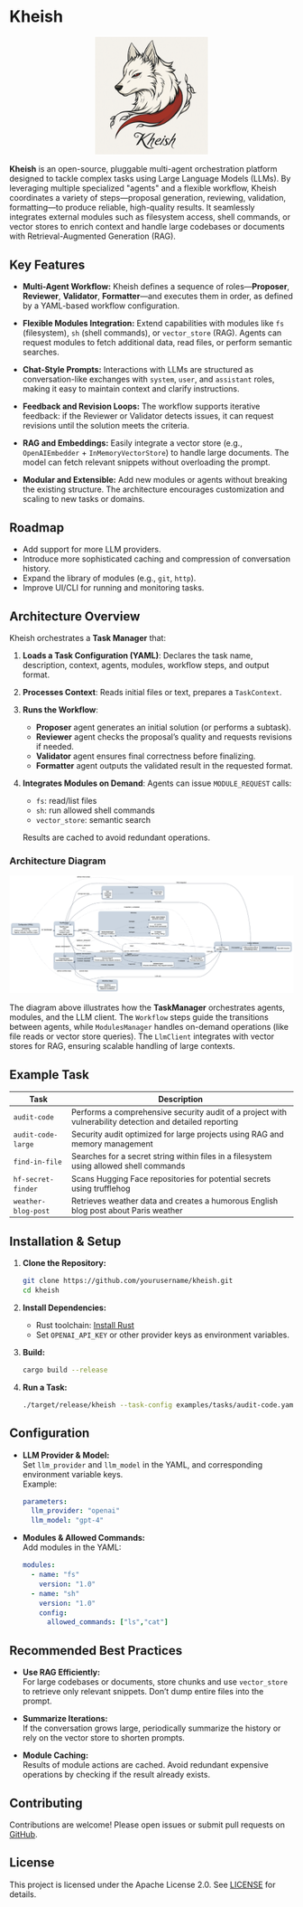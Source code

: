 # Kheish

<p align="center">
  <img src="docs/logo.png" alt="Kheish Logo" width="200">
</p>

**Kheish** is an open-source, pluggable multi-agent orchestration platform designed to tackle complex tasks using Large Language Models (LLMs). By leveraging multiple specialized "agents" and a flexible workflow, Kheish coordinates a variety of steps—proposal generation, reviewing, validation, formatting—to produce reliable, high-quality results. It seamlessly integrates external modules such as filesystem access, shell commands, or vector stores to enrich context and handle large codebases or documents with Retrieval-Augmented Generation (RAG).

## Key Features

- **Multi-Agent Workflow:** Kheish defines a sequence of roles—**Proposer**, **Reviewer**, **Validator**, **Formatter**—and executes them in order, as defined by a YAML-based workflow configuration.
  
- **Flexible Modules Integration:** Extend capabilities with modules like `fs` (filesystem), `sh` (shell commands), or `vector_store` (RAG). Agents can request modules to fetch additional data, read files, or perform semantic searches.
  
- **Chat-Style Prompts:** Interactions with LLMs are structured as conversation-like exchanges with `system`, `user`, and `assistant` roles, making it easy to maintain context and clarify instructions.
  
- **Feedback and Revision Loops:** The workflow supports iterative feedback: if the Reviewer or Validator detects issues, it can request revisions until the solution meets the criteria.
  
- **RAG and Embeddings:** Easily integrate a vector store (e.g., `OpenAIEmbedder` + `InMemoryVectorStore`) to handle large documents. The model can fetch relevant snippets without overloading the prompt.
  
- **Modular and Extensible:** Add new modules or agents without breaking the existing structure. The architecture encourages customization and scaling to new tasks or domains.

## Roadmap

- Add support for more LLM providers.
- Introduce more sophisticated caching and compression of conversation history.
- Expand the library of modules (e.g., `git`, `http`).
- Improve UI/CLI for running and monitoring tasks.

## Architecture Overview

Kheish orchestrates a **Task Manager** that:

1. **Loads a Task Configuration (YAML)**: Declares the task name, description, context, agents, modules, workflow steps, and output format.
  
2. **Processes Context**: Reads initial files or text, prepares a `TaskContext`.
  
3. **Runs the Workflow**:  
   - **Proposer** agent generates an initial solution (or performs a subtask).
   - **Reviewer** agent checks the proposal’s quality and requests revisions if needed.
   - **Validator** agent ensures final correctness before finalizing.
   - **Formatter** agent outputs the validated result in the requested format.
   
4. **Integrates Modules on Demand**: Agents can issue `MODULE_REQUEST` calls:
   - `fs`: read/list files
   - `sh`: run allowed shell commands
   - `vector_store`: semantic search
   
   Results are cached to avoid redundant operations.

### Architecture Diagram

<p align="center">
  <img src="docs/arch.png" alt="Kheish Architecture" width="600">
</p>

The diagram above illustrates how the **TaskManager** orchestrates agents, modules, and the LLM client. The `Workflow` steps guide the transitions between agents, while `ModulesManager` handles on-demand operations (like file reads or vector store queries). The `LlmClient` integrates with vector stores for RAG, ensuring scalable handling of large contexts.

## Example Task

| Task | Description |
|------|-------------|
| `audit-code` | Performs a comprehensive security audit of a project with vulnerability detection and detailed reporting |
| `audit-code-large` | Security audit optimized for large projects using RAG and memory management |
| `find-in-file` | Searches for a secret string within files in a filesystem using allowed shell commands |
| `hf-secret-finder` | Scans Hugging Face repositories for potential secrets using trufflehog |
| `weather-blog-post` | Retrieves weather data and creates a humorous English blog post about Paris weather |

## Installation & Setup

1. **Clone the Repository:**
   ```bash
   git clone https://github.com/yourusername/kheish.git
   cd kheish
   ```

2. **Install Dependencies:**
   - Rust toolchain: [Install Rust](https://www.rust-lang.org/tools/install)
   - Set `OPENAI_API_KEY` or other provider keys as environment variables.
   
3. **Build:**
   ```bash
   cargo build --release
   ```

4. **Run a Task:**
   ```bash
   ./target/release/kheish --task-config examples/tasks/audit-code.yaml
   ```

## Configuration

- **LLM Provider & Model:**  
  Set `llm_provider` and `llm_model` in the YAML, and corresponding environment variable keys.  
  Example:
  ```yaml
  parameters:
    llm_provider: "openai"
    llm_model: "gpt-4"
  ```
  
- **Modules & Allowed Commands:**  
  Add modules in the YAML:
  ```yaml
  modules:
    - name: "fs"
      version: "1.0"
    - name: "sh"
      version: "1.0"
      config:
        allowed_commands: ["ls","cat"]
  ```

## Recommended Best Practices

- **Use RAG Efficiently:**  
  For large codebases or documents, store chunks and use `vector_store` to retrieve only relevant snippets. Don’t dump entire files into the prompt.
  
- **Summarize Iterations:**  
  If the conversation grows large, periodically summarize the history or rely on the vector store to shorten prompts.
  
- **Module Caching:**  
  Results of module actions are cached. Avoid redundant expensive operations by checking if the result already exists.

## Contributing

Contributions are welcome! Please open issues or submit pull requests on [GitHub](https://github.com/graniet/kheish).

## License

This project is licensed under the Apache License 2.0. See [LICENSE](LICENSE) for details.
